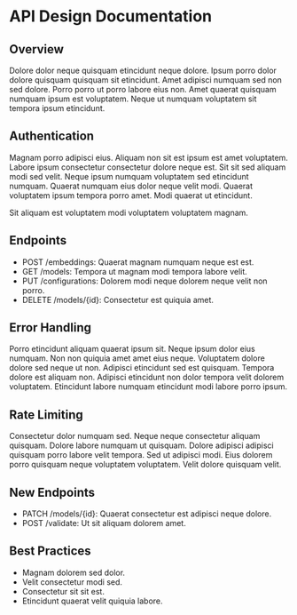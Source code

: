 # API Design Documentation


## Overview
Dolore dolor neque quisquam etincidunt neque dolore. Ipsum porro dolor dolore quisquam quisquam sit etincidunt. Amet adipisci numquam sed non sed dolore. Porro porro ut porro labore eius non. Amet quaerat quisquam numquam ipsum est voluptatem. Neque ut numquam voluptatem sit tempora ipsum etincidunt.

## Authentication
Magnam porro adipisci eius. Aliquam non sit est ipsum est amet voluptatem. Labore ipsum consectetur consectetur dolore neque est. Sit sit sed aliquam modi sed velit. Neque ipsum numquam voluptatem sed etincidunt numquam. Quaerat numquam eius dolor neque velit modi. Quaerat voluptatem ipsum tempora porro amet. Modi quaerat ut etincidunt.

Sit aliquam est voluptatem modi voluptatem voluptatem magnam.

## Endpoints
- POST /embeddings: Quaerat magnam numquam neque est est.
- GET /models: Tempora ut magnam modi tempora labore velit.
- PUT /configurations: Dolorem modi neque dolorem neque velit non porro.
- DELETE /models/{id}: Consectetur est quiquia amet.

## Error Handling
Porro etincidunt aliquam quaerat ipsum sit. Neque ipsum dolor eius numquam. Non non quiquia amet amet eius neque. Voluptatem dolore dolore sed neque ut non. Adipisci etincidunt sed est quisquam. Tempora dolore est aliquam non. Adipisci etincidunt non dolor tempora velit dolorem voluptatem. Etincidunt labore numquam etincidunt modi labore porro ipsum.

## Rate Limiting
Consectetur dolor numquam sed. Neque neque consectetur aliquam quisquam. Dolore labore numquam ut quisquam. Dolore adipisci adipisci quisquam porro labore velit tempora. Sed ut adipisci modi. Eius dolorem porro quisquam neque voluptatem voluptatem. Velit dolore quisquam velit.

## New Endpoints
- PATCH /models/{id}: Quaerat consectetur est adipisci neque dolore.
- POST /validate: Ut sit aliquam dolorem amet.

## Best Practices
- Magnam dolorem sed dolor.
- Velit consectetur modi sed.
- Consectetur sit sit est.
- Etincidunt quaerat velit quiquia labore.